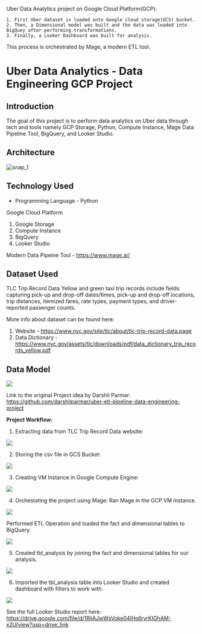 Uber Data Analytics project on Google Cloud Platform(GCP):

	1. First Uber dataset is loaded onto Google cloud storage(GCS) bucket.
	2. Then, a Dimensional model was built and the data was loaded into BigQuey after performing transformations.
	3. Finally, a Looker Dashboard was built for analysis.

This process is orchestrated by Mage, a modern ETL tool.

# Uber Data Analytics - Data Engineering GCP Project

## Introduction

The goal of this project is to perform data analytics on Uber data through tech and tools namely GCP Storage, Python, Compute Instance, Mage Data Pipeline Tool, BigQuery, and Looker Studio.

## Architecture 
![](https://drive.google.com/uc?export=view&id=1tGbbw0fnLCmySMeyd79_qDbueTvmtzT- "snap_1")

## Technology Used
- Programming Language - Python

Google Cloud Platform
1. Google Storage
2. Compute Instance 
3. BigQuery
4. Looker Studio

Modern Data Pipeine Tool - https://www.mage.ai/

## Dataset Used
TLC Trip Record Data
Yellow and green taxi trip records include fields capturing pick-up and drop-off dates/times, pick-up and drop-off locations, trip distances, itemized fares, rate types, payment types, and driver-reported passenger counts. 

More info about dataset can be found here:
1. Website - https://www.nyc.gov/site/tlc/about/tlc-trip-record-data.page
2. Data Dictionary - https://www.nyc.gov/assets/tlc/downloads/pdf/data_dictionary_trip_records_yellow.pdf

## Data Model
![](https://drive.google.com/uc?export=view&id=1ARNx7iEjTP4uijTjIrVajRakKDMM-ps8)

Link to the original Project idea by Darshil Parmar: https://github.com/darshilparmar/uber-etl-pipeline-data-engineering-project

**Project Workflow:**

1. Extracting data from TLC Trip Record Data website:

![](https://drive.google.com/uc?export=view&id=1A1QC-CRuFe5DLfaAn1501gFgvrDL_UUL)

2. Storing the csv file in GCS Bucket:

![](https://drive.google.com/uc?export=view&id=1NK6ibSFKXWae6BRJVCDZGNm3xkneJisA)

3. Creating VM Instance in Google Compute Engine:

![](https://drive.google.com/uc?export=view&id=1R8aTefc-DVrO73IKUimukhY9zyi3fB87)

4. Orchestating the project using Mage:
   Ran Mage in the GCP VM Instance.

![](https://drive.google.com/uc?export=view&id=1JWwSD2IOlGf7uDGIfm8gnDvGqPpdntpV)

Performed ETL Operation and loaded the fact and dimensional tables to BigQuery.

![](https://drive.google.com/uc?export=view&id=17p7aX43KoEumDGUycbvxbnu_GzAa6q8f)

5. Created tbl_analysis by joining the fact and dimensional tables for our analysis.

![](https://drive.google.com/uc?export=view&id=1Md7os7MlrzXuY2Jyhh3fnFDugB-iLsuR)

6. Imported the tbl_analysis table into Looker Studio and created dashboard with filters to work with.

![](https://drive.google.com/uc?export=view&id=1bKn4-rPj-raTK5kaZ_x8Y6CA8l8O-ywn)

See the full Looker Studio report here: https://drive.google.com/file/d/1RijAJwWsVoke04IHqllryrKIGhAM-x2U/view?usp=drive_link
 
